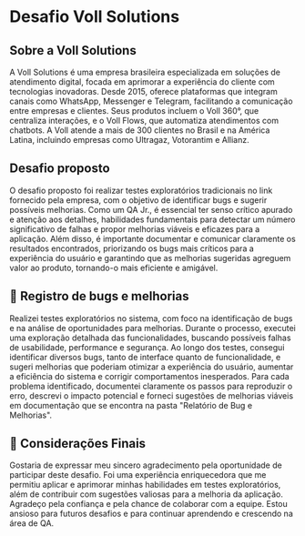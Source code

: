 # Desafio Voll Solutions

## Sobre a Voll Solutions

A Voll Solutions é uma empresa brasileira especializada em soluções de atendimento digital, focada em aprimorar a experiência do cliente com tecnologias inovadoras. Desde 2015, oferece plataformas que integram canais como WhatsApp, Messenger e Telegram, facilitando a comunicação entre empresas e clientes. Seus produtos incluem o Voll 360°, que centraliza interações, e o Voll Flows, que automatiza atendimentos com chatbots. A Voll atende a mais de 300 clientes no Brasil e na América Latina, incluindo empresas como Ultragaz, Votorantim e Allianz.

## Desafio proposto

O desafio proposto foi realizar testes exploratórios tradicionais no link fornecido pela empresa, com o objetivo de identificar bugs e sugerir possíveis melhorias. Como um QA Jr., é essencial ter senso crítico apurado e atenção aos detalhes, habilidades fundamentais para detectar um número significativo de falhas e propor melhorias viáveis e eficazes para a aplicação. Além disso, é importante documentar e comunicar claramente os resultados encontrados, priorizando os bugs mais críticos para a experiência do usuário e garantindo que as melhorias sugeridas agreguem valor ao produto, tornando-o mais eficiente e amigável.

## 🐛 Registro de bugs e melhorias

Realizei testes exploratórios no sistema, com foco na identificação de bugs e na análise de oportunidades para melhorias. Durante o processo, executei uma exploração detalhada das funcionalidades, buscando possíveis falhas de usabilidade, performance e segurança. Ao longo dos testes, consegui identificar diversos bugs, tanto de interface quanto de funcionalidade, e sugeri melhorias que poderiam otimizar a experiência do usuário, aumentar a eficiência do sistema e corrigir comportamentos inesperados. Para cada problema identificado, documentei claramente os passos para reproduzir o erro, descrevi o impacto potencial e forneci sugestões de melhorias viáveis em documentação que se encontra na pasta "Relatório de Bug e Melhorias".

## 🎯 Considerações Finais

Gostaria de expressar meu sincero agradecimento pela oportunidade de participar deste desafio. Foi uma experiência enriquecedora que me permitiu aplicar e aprimorar minhas habilidades em testes exploratórios, além de contribuir com sugestões valiosas para a melhoria da aplicação. Agradeço pela confiança e pela chance de colaborar com a equipe. Estou ansioso para futuros desafios e para continuar aprendendo e crescendo na área de QA.
